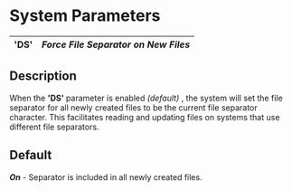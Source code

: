 # System Parameters

**'DS'** |  **_Force File Separator on New Files_**  
---|---  
  
##  Description

When the **'DS'** parameter is enabled _(default)_ , the system will set the file separator for all newly created files to be the current file separator character. This facilitates reading and updating files on systems that use different file separators.

##  Default

**_On_** \- Separator is included in all newly created files.
